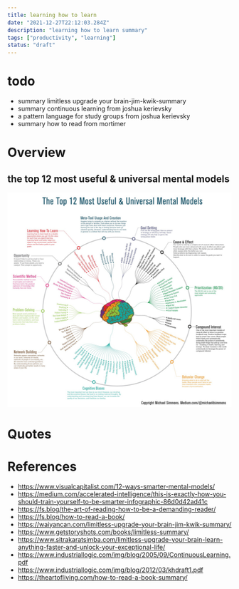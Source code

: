 ```yaml
---
title: learning how to learn
date: "2021-12-27T22:12:03.284Z"
description: "learning how to learn summary"
tags: ["productivity", "learning"]
status: "draft"
---
```


# todo
- summary limitless upgrade your brain-jim-kwik-summary
- summary continuous learning from joshua kerievsky
- a pattern language for study groups from joshua kerievsky
- summary how to read from mortimer

# Overview

## the top 12 most useful & universal mental models

![top 12 most useful & universal mental models](./mental-models-infographic.jpg)

# Quotes

# References
- https://www.visualcapitalist.com/12-ways-smarter-mental-models/
- https://medium.com/accelerated-intelligence/this-is-exactly-how-you-should-train-yourself-to-be-smarter-infographic-86d0d42ad41c
- https://fs.blog/the-art-of-reading-how-to-be-a-demanding-reader/
- https://fs.blog/how-to-read-a-book/
- https://waiyancan.com/limitless-upgrade-your-brain-jim-kwik-summary/
- https://www.getstoryshots.com/books/limitless-summary/
- https://www.sitrakaratsimba.com/limitless-upgrade-your-brain-learn-anything-faster-and-unlock-your-exceptional-life/
- https://www.industriallogic.com/img/blog/2005/09/ContinuousLearning.pdf
- https://www.industriallogic.com/img/blog/2012/03/khdraft1.pdf
- https://theartofliving.com/how-to-read-a-book-summary/